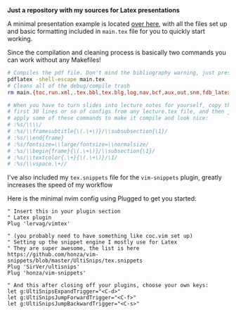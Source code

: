 **Just a repository with my sources for Latex presentations**

A minimal presentation example is located [over here](./minimal_example),
with all the files set up and basic formatting included in `main.tex` file
for you to quickly start working.

Since the compilation and cleaning process is 
basically two commands you can work without any Makefiles!

```bash
# Compiles the pdf file. Don't mind the bibliography warning, just press 'enter'
pdflatex -shell-escape main.tex
# Cleans all of the debug/compile trash
rm main.{toc,run.xml,.tex.bbl,tex.blg,log,nav,bcf,aux,out,snm,fdb_latexmk,bbl,blg}

# When you have to turn slides into lecture notes for yourself, copy the
# first 30 lines or so of configs from any lecture.tex file, and then just
# apply some of these commands to make it compile and look nice:
# :%s/\\\\/
# :%s/\\framesubtitle{\(.\+\)}/\\subsubsection{\1}/
# :%s/\\end{frame}
# :%s/fontsize=\\large/fontsize=\\normalsize/
# :%s/\\begin{frame}{\(.\+\)}/\\subsection{\1}/
# :%s/\\textcolor{.\+}{\(.\+\)}/\1/
# :%s/\\vspace.\+//
```

I've also included my `tex.snippets` file for the `vim-snippets`
plugin, greatly increases the speed of my workflow

Here is the minimal nvim config using Plugged to get you started:
```vim
" Insert this in your plugin section
" Latex plugin
Plug 'lervag/vimtex'

" (you probably need to have something like coc.vim set up)
" Setting up the snippet engine I mostly use for Latex
" They are super awesome, the list is here https://github.com/honza/vim-snippets/blob/master/UltiSnips/tex.snippets
Plug 'SirVer/ultisnips'
Plug 'honza/vim-snippets'

" And this after closing off your plugins, choose your own keys:
let g:UltiSnipsExpandTrigger="<C-d>"
let g:UltiSnipsJumpForwardTrigger="<C-f>"
let g:UltiSnipsJumpBackwardTrigger="<C-s>"
```
